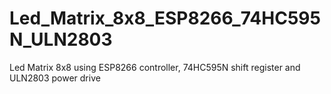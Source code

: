 # Led_Matrix_8x8_ESP8266_74HC595N_ULN2803
 Led Matrix 8x8 using ESP8266 controller, 74HC595N shift register  and ULN2803 power drive
